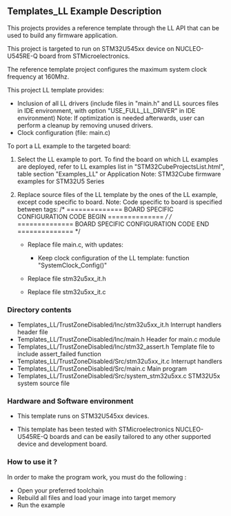 ## <b>Templates_LL Example Description</b>

This projects provides a reference template through the LL API that can be used
to build any firmware application.

This project is targeted to run on STM32U545xx device on NUCLEO-U545RE-Q board from STMicroelectronics.

The reference template project configures the maximum system clock frequency at 160Mhz.

This project LL template provides:

 - Inclusion of all LL drivers (include files in "main.h" and LL sources files
   in IDE environment, with option "USE_FULL_LL_DRIVER" in IDE environment)
   Note: If optimization is needed afterwards, user can perform a cleanup by
   removing unused drivers.
 - Clock configuration (file: main.c)
 
To port a LL example to the targeted board:

1. Select the LL example to port.
   To find the board on which LL examples are deployed, refer to LL examples list
   in "STM32CubeProjectsList.html", table section "Examples_LL"
   or Application Note: STM32Cube firmware examples for STM32U5 Series

2. Replace source files of the LL template by the ones of the LL example, except
   code specific to board.
   Note: Code specific to board is specified between tags:
   /* ==============   BOARD SPECIFIC CONFIGURATION CODE BEGIN    ============== */
   /* ==============   BOARD SPECIFIC CONFIGURATION CODE END      ============== */

   - Replace file main.c, with updates:
     - Keep clock configuration of the LL template: function "SystemClock_Config()"

   - Replace file stm32u5xx_it.h
   - Replace file stm32u5xx_it.c

### <b>Directory contents</b>

  - Templates_LL/TrustZoneDisabled/Inc/stm32u5xx_it.h          Interrupt handlers header file
  - Templates_LL/TrustZoneDisabled/Inc/main.h                  Header for main.c module
  - Templates_LL/TrustZoneDisabled/Inc/stm32_assert.h          Template file to include assert_failed function
  - Templates_LL/TrustZoneDisabled/Src/stm32u5xx_it.c          Interrupt handlers
  - Templates_LL/TrustZoneDisabled/Src/main.c                  Main program
  - Templates_LL/TrustZoneDisabled/Src/system_stm32u5xx.c      STM32U5x system source file

### <b>Hardware and Software environment</b>

  - This template runs on STM32U545xx devices.

  - This template has been tested with STMicroelectronics NUCLEO-U545RE-Q
    boards and can be easily tailored to any other supported device
    and development board.

### <b>How to use it ?</b>

In order to make the program work, you must do the following :

 - Open your preferred toolchain
 - Rebuild all files and load your image into target memory
 - Run the example

